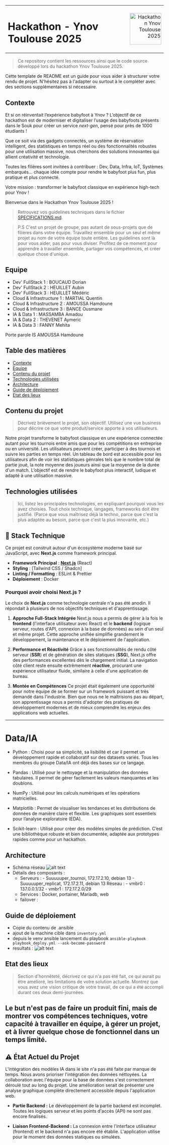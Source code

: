 <table width="100%" border="0" cellspacing="0" cellpadding="0">
<tr>
<td align="left"><h1>Hackathon - Ynov Toulouse 2025</h1></td>
<td align="right"><img src="ressources/logo.png" alt="Hackathon Ynov Toulouse 2025" width="100"/></td>
</tr>
</table>

> Ce repository contient les ressources ainsi que le code source développé lors du hackathon Ynov Toulouse 2025.

Cette template de README est un guide pour vous aider à structurer votre rendu de projet. N'hésitez pas à l'adapter ou surtout à le compléter avec des sections supplémentaires si nécessaire.

## Contexte

Et si on réinventait l’expérience babyfoot à Ynov ? L’objectif de ce hackathon est de moderniser et digitaliser l’usage des babyfoots présents dans le Souk pour créer un service _next-gen_, pensé pour près de 1000 étudiants !

Que ce soit via des gadgets connectés, un système de réservation intelligent, des statistiques en temps réel ou des fonctionnalités robustes pour une utilisation massive, nous cherchons des solutions innovantes qui allient créativité et technologie.

Toutes les filières sont invitées à contribuer : Dev, Data, Infra, IoT, Systèmes embarqués… chaque idée compte pour rendre le babyfoot plus fun, plus pratique et plus connecté.

Votre mission : transformer le babyfoot classique en expérience high-tech pour Ynov !

Bienvenue dans le Hackathon Ynov Toulouse 2025 !

> Retrouvez vos guidelines techniques dans le fichier [SPECIFICATIONS.md](./SPECIFICATIONS.md).

> P.S C'est un projet de groupe, pas autant de sous-projets que de filières dans votre équipe. Travaillez ensemble pour un seul et même projet au nom de votre équipe toute entière. Les guidelines sont là pour vous aider, pas pour vous diviser. Profitez de ce moment pour apprendre à travailler ensemble, partager vos compétences, et créer quelque chose d'unique.

## Equipe

- Dev' FullStack 1 : BOUCAUD Dorian
- Dev' FullStack 2 : HEUILLET Aubin
- Dev' FullStack 3 : HEUILLET Médéric
- Cloud & Infrastructure 1 : MARTIAL Quentin
- Cloud & Infrastructure 2 : AMOUSSA Hamdoune
- Cloud & Infrastructure 3 : BANCE Ousmane
- IA & Data 1 : MASSAMBA Amadou
- IA & Data 2 : THEVENET Aymeric
- IA & Data 3 : FANNY Mehita

Porte parole 
IS 
AMOUSSA Hamdoune


## Table des matières

- [Contexte](#contexte)
- [Equipe](#equipe)
- [Contenu du projet](#contenu-du-projet)
- [Technologies utilisées](#technologies-utilisées)
- [Architecture](#architecture)
- [Guide de déploiement](#guide-de-déploiement)
- [Etat des lieux](#etat-des-lieux)

## Contenu du projet

> Décrivez brièvement le projet, son objectif. Utilisez une vue business pour décrire ce que votre produit/service apporte à vos utilisateurs.

Notre projet transforme le babyfoot classique en une expérience connectée autant pour les tournois entre amis que pour les compétitions en entreprise ou en université. Les utilisateurs peuvent créer, participer à des tournois et suivre les parties en temps réel. Un tableau de bord est accessible pour les utilisateurs afin de voir les statistiques génrales tels que le nombre total de partie joué, la note moyenne des joueurs ainsi que la moyenne de la durée d'un match. L’objectif est de rendre le babyfoot plus interactif, ludique et adapté à une utilisation massive.

## Technologies utilisées

> Ici, listez les principales technologies, en expliquant pourquoi vous les avez choisies. Tout choix technique, langages, frameworks doit être justifié. (Parce que vous maîtrisez déjà la techno, parce que c'est la plus adaptée au besoin, parce que c'est la plus innovante, etc.)
## 🚀 Stack Technique

Ce projet est construit autour d'un écosystème moderne basé sur JavaScript, avec **Next.js** comme framework principal.

* **Framework Principal** : [**Next.js**](https://nextjs.org/) (React)
* **Styling** : [Tailwind CSS / Shadcn]
* **Linting / Formatting** : ESLint & Prettier
* **Déploiement** : Docker

### Pourquoi avoir choisi Next.js ?

Le choix de **Next.js** comme technologie centrale n'a pas été anodin. Il répondait à plusieurs de nos objectifs techniques et d'apprentissage.

1.  **Approche Full-Stack Intégrée**
    Next.js nous a permis de gérer à la fois le **frontend** (l'interface utilisateur avec React) et le **backend** (logique serveur, routes d'API, connexion à la base de données) au sein d'un seul et même projet. Cette approche unifiée simplifie grandement le développement, la maintenance et le déploiement de l'application.

2.  **Performance et Réactivité**
    Grâce à ses fonctionnalités de rendu côté serveur (**SSR**) et de génération de sites statiques (**SSG**), Next.js offre des performances excellentes dès le chargement initial. La navigation côté client reste ensuite extrêmement **réactive**, procurant une expérience utilisateur fluide, similaire à celle d'une application de bureau.

3.  **Montée en Compétences**
    Ce projet était également une opportunité pour notre équipe de se former sur un framework puissant et très demandé dans l'industrie. Bien que nous ne le maîtrisions pas au départ, son apprentissage nous a permis d'adopter des pratiques de développement modernes et de mieux comprendre les enjeux des applications web actuelles.

---

# Data/IA 
- Python : Choisi pour sa simplicité, sa lisibilité et car il permet un développement rapide et collaboratif sur des datasets variés. Tous les membres du groupe Data/IA ont déjà des bases sur ce langage.

- Pandas : Utilisé pour le nettoyage et la manipulation des données tabulaires. Il permet de gérer facilement les valeurs manquantes et les doublons.

- NumPy : Utilisé pour les calculs numériques et les opérations matricielles.

- Matplotlib : Permet de visualiser les tendances et les distributions de données de manière claire et flexible. Les graphiques sont essentiels pour l’analyse exploratoire (EDA).

- Scikit-learn : Utilisé pour créer des modèles simples de prédiction. C’est une bibliothèque robuste et bien documentée, adaptée aux prototypes rapides comme pour un hackathon.

## Architecture

- Schéma réseau 
![alt text](<Diagramme sans nom.drawio.png>)
- Détails des composants :
  - Serveurs :
        - Suuuuuper_tournoi, 172.17.2.10, debian 13
        - Suuuuuper_replicat, 172.17.2.11, debian 13
   Réseau :
        - vmbr0 : 137.0.0.1/32 
        - vmbr1 : 172.17.2.0/29
  - Services : Docker, portainer, Mariadb, web
  - failover : 

## Guide de déploiement

- Copie du contenu de .ansible 
- ajout de la machine cible dans `inventory.yml`
- depuis le venv ansible lancement du playbook `ansible-playbook playbook_deploy.yml --ask-become-password`
- resultats : 
![alt text](image.png)

## Etat des lieux

> Section d'honnêteté, décrivez ce qui n'a pas été fait, ce qui aurait pu être amélioré, les limitations de votre solution actuelle. Montrez que vous avez une vision critique de votre travail, de ce qui a été accompli durant ces deux demi-journées.

Le but n'est pas de faire un produit fini, mais de montrer vos compétences techniques, votre capacité à travailler en équipe, à gérer un projet, et à livrer quelque chose de fonctionnel dans un temps limité.
---
## ⚠️ État Actuel du Projet

L'intégration des modèles IA dans le site n'a pas été faite par manque de temps. Nous avons prioriser l'intégration des données néttoyées. La collaboration avec l'équipe pour la base de données s'est correctement déroulé tout au long du projet. Une amélioration serait de présenter une analyse graphique complète directement accessible depuis l'application web. 


* **Partie Backend :** Le développement de la partie backend est incomplet. Toutes les logiques serveur et les points d'accès (API) ne sont pas encore finalisés.

* **Liaison Frontend-Backend :** La connexion entre l'interface utilisateur (frontend) et le backend n'a pas encore été établie. L'application utilise pour le moment des données statiques ou simulées.
